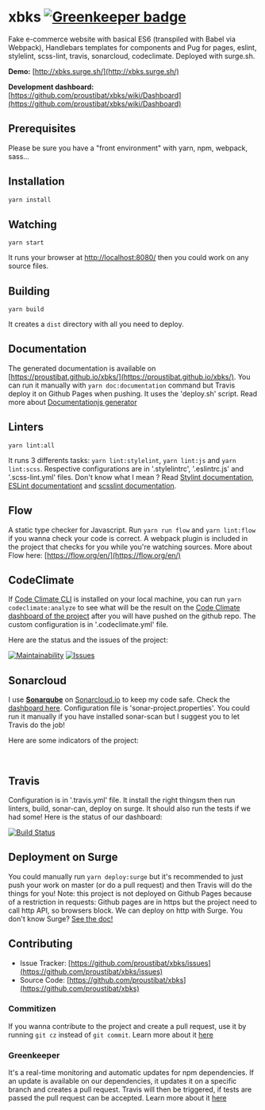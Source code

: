 # xbks [![Greenkeeper badge](https://badges.greenkeeper.io/proustibat/xbks.svg)](https://greenkeeper.io/)


Fake e-commerce website with basical ES6 (transpiled with Babel via Webpack), Handlebars templates for components and Pug for pages, eslint, stylelint, scss-lint, travis, sonarcloud, codeclimate. 
Deployed with surge.sh.

**Demo:** [http://xbks.surge.sh/](http://xbks.surge.sh/)

**Development dashboard:** [https://github.com/proustibat/xbks/wiki/Dashboard](https://github.com/proustibat/xbks/wiki/Dashboard)

## Prerequisites
Please be sure you have a "front environment" with yarn, npm, webpack, sass...

## Installation
```bash
yarn install
```

## Watching
```
yarn start
```
It runs your browser at [http://localhost:8080/](http://localhost:8080/) then you could work on any source files.

## Building
```
yarn build
```
It creates a `dist` directory with all you need to deploy.

## Documentation
The generated documentation is available on [https://proustibat.github.io/xbks/](https://proustibat.github.io/xbks/).
You can run it manually with `yarn doc:documentation` command but Travis deploy it on Github Pages when pushing. 
It uses the 'deploy.sh' script. Read more about [Documentationjs generator](https://github.com/documentationjs/documentation)


## Linters
```
yarn lint:all 
```
It runs 3 differents tasks: `yarn lint:stylelint`, `yarn lint:js` and `yarn lint:scss`.
Respective configurations are in '.stylelintrc', '.eslintrc.js' and '.scss-lint.yml' files.
Don't know what I mean ? Read [Stylint documentation](https://stylelint.io/), [ESLint documentationt](https://eslint.org/) and [scsslint documentation](https://github.com/brigade/scss-lint/blob/master/README.md).


## Flow
A static type checker for Javascript. Run `yarn run flow` and `yarn lint:flow` if you wanna check your code is correct. 
A webpack plugin is included in the project that checks for you while you're watching sources. 
More about Flow here: [https://flow.org/en/](https://flow.org/en/)

## CodeClimate
If [Code Climate CLI](https://github.com/codeclimate/codeclimate) is installed on your local machine, you can run `yarn codeclimate:analyze` to see what will be the result on the [Code Climate dashboard of the project](https://codeclimate.com/github/proustibat/xbks) after you will have pushed on the github repo.
The custom configuration is in '.codeclimate.yml' file.

Here are the status and the issues of the project:

[![Maintainability](https://api.codeclimate.com/v1/badges/429061f29db6bc8f6015/maintainability)](https://codeclimate.com/github/proustibat/xbks/maintainability)
[![Issues](https://img.shields.io/codeclimate/issues/github/proustibat/xbks.svg)](https://codeclimate.com/github/proustibat/xbks/issues)

## Sonarcloud
I use **[Sonarqube](https://www.sonarqube.org/)** on [Sonarcloud.io](https://about.sonarcloud.io/get-started/) to keep my code safe.
Check the [dashboard here](https://sonarcloud.io/dashboard?id=prstbt.xbks).
Configuration file is 'sonar-project.properties'.
You could run it manually if you have installed sonar-scan but I suggest you to let Travis do the job!

Here are some indicators of the project:

<a href="https://sonarcloud.io/component_measures?id=prstbt.xbks&metric=open_issues" target="_blank"><img src="https://sonarcloud.io/api/badges/measure?key=prstbt.xbks&metric=open_issues" alt="" /></a>
<a href="https://sonarcloud.io/component_measures?id=prstbt.xbks&metric=code_smells" target="_blank"><img src="https://sonarcloud.io/api/badges/measure?key=prstbt.xbks&metric=code_smells" alt="" /></a>
<a href="https://sonarcloud.io/component_measures?id=prstbt.xbks&metric=sqale_index" target="_blank"><img src="https://sonarcloud.io/api/badges/measure?key=prstbt.xbks&metric=sqale_index" alt="" /></a>
<a href="https://sonarcloud.io/component_measures?id=prstbt.xbks&metric=comment_lines_density" target="_blank"><img src="https://sonarcloud.io/api/badges/measure?key=prstbt.xbks&metric=comment_lines_density" alt="" /></a>

## Travis 
Configuration is in '.travis.yml' file. It install the right thingsm then run linters, build, sonar-can, deploy on surge. 
It should also run the tests if we had some!
Here is the status of our dashboard:

[![Build Status](https://travis-ci.org/proustibat/xbks.svg?branch=master)](https://travis-ci.org/proustibat/xbks)


## Deployment on Surge
You could manually run `yarn deploy:surge` but it's recommended to just push your work on master (or do a pull request) and then Travis will do the things for you!
Note: this project is not deployed on Github Pages because of a restriction in requests: Github pages are in https but the project need to call http API, so browsers block. 
We can deploy on http with Surge.
You don't know Surge? [See the doc!](https://surge.sh/)

## Contributing

- Issue Tracker: [https://github.com/proustibat/xbks/issues](https://github.com/proustibat/xbks/issues)
- Source Code: [https://github.com/proustibat/xbks](https://github.com/proustibat/xbks)


### Commitizen
If you wanna contribute to the project and create a pull request, use it by running `git cz` instead of `git commit`.
Learn more about it [here](https://github.com/commitizen/cz-cli)

### Greenkeeper
It's a real-time monitoring and automatic updates for npm dependencies. If an update is available on our dependencies, it updates it on a specific branch and creates a pull request. 
Travis will then be triggered, if tests are passed the pull request can be accepted.
Learn more about it [here](https://greenkeeper.io/)



